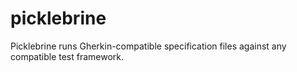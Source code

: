 picklebrine
===========

Picklebrine runs Gherkin-compatible specification files against any compatible test framework.